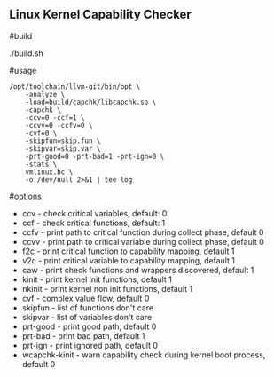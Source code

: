 Linux Kernel Capability Checker
-------

#build

./build.sh

#usage

```
/opt/toolchain/llvm-git/bin/opt \
    -analyze \
    -load=build/capchk/libcapchk.so \
    -capchk \
    -ccv=0 -ccf=1 \
    -ccvv=0 -ccfv=0 \
    -cvf=0 \
    -skipfun=skip.fun \
    -skipvar=skip.var \
    -prt-good=0 -prt-bad=1 -prt-ign=0 \
    -stats \
    vmlinux.bc \
    -o /dev/null 2>&1 | tee log
```

#options
* ccv - check critical variables, default: 0
* ccf - check critical functions, default: 1
* ccfv - print path to critical function during collect phase, default 0
* ccvv - print path to critical variable during collect phase, default 0
* f2c - print critical function to capability mapping, default 1
* v2c - print critical variable to capability mapping, default 1
* caw - print check functions and wrappers discovered, default 1
* kinit - print kernel init functions, default 1
* nkinit - print kernel non init functions, default 1
* cvf - complex value flow, default 0
* skipfun - list of functions don't care
* skipvar - list of variables don't care
* prt-good - print good path, default 0
* prt-bad - print bad path, default 1
* prt-ign - print ignored path, default 0
* wcapchk-kinit - warn capability check during kernel boot process, default 0
